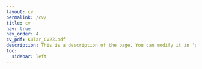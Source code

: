 ```yaml
---
layout: cv
permalink: /cv/
title: cv
nav: true
nav_order: 4
cv_pdf: Kular_CV23.pdf
description: This is a description of the page. You can modify it in 'pages/_cv.md'. You can also change or remove the top pdf download button.
toc:
  sidebar: left
---
```

